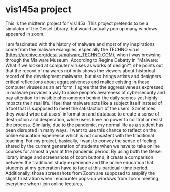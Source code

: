 # vis145a project
This is the midterm project for vis145a.
This project pretends to be a simulator of the Geisel Library, but would actually pop up many windows appeared in zoom. 

I am fascinated with the history of malware and most of my inspirations come from the malware examples, especially the TECHNO virus (https://archive.org/details/malware_TECHNO.COM), when i was browsing through the Malware Museum. According to Regine Debatty in "Malware: What if we looked at computer viruses as works of design?", she points out that the record of malwares not only shows the viewers about historical record of the development malwares, but also brings artists and designers critical reflections about aggressiveness and malice existing in these computer viruses as an art form. I agree that the aggressiveness expressed in malware provides a way to raise people’s awareness of cybersecurity and pay attention to invisible phenomenon behind the daily scenes yet highly impacts their real life. I feel that malware acts like a subject itself instead of a tool that is supposed to meet the satisfaction of the users. Sometimes they would wipe out users' information and database to create a sense of destruction and desperation, while users have no power to control or resist the process. Similarly, due to the pandemic, my normal life as a student has been disrupted in many ways.  I want to use this chance to reflect on the online education experience which is not consistent with the traditional teaching. For my project, basically, i want to convey the sense of feeling shared by the current generation of students when we have to take online courses for almost a year at the pandemic period. By using both the Geisel library image and screenshots of zoom buttons, it creats a comparison between the traditioanl study experience and the online education that students at my generation have to face at this particualr time period. Additionally, those screenshots from Zoom are supposed to amplify the slight frustration when i encounter pops-up windows from zoom meeting everytime when i join online lectures. 
